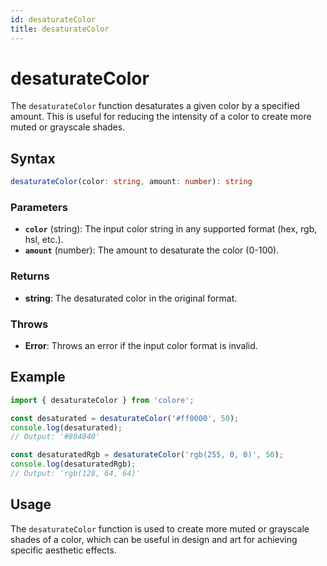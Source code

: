 ```yaml
---
id: desaturateColor
title: desaturateColor
---
```


# desaturateColor

The `desaturateColor` function desaturates a given color by a specified amount. This is useful for reducing the intensity of a color to create more muted or grayscale shades.

## Syntax

```typescript
desaturateColor(color: string, amount: number): string
```

### Parameters

- **`color`** (string): The input color string in any supported format (hex, rgb, hsl, etc.).
- **`amount`** (number): The amount to desaturate the color (0-100).

### Returns

- **string**: The desaturated color in the original format.

### Throws

- **Error**: Throws an error if the input color format is invalid.

## Example

```typescript
import { desaturateColor } from 'colore';

const desaturated = desaturateColor('#ff0000', 50);
console.log(desaturated);
// Output: '#804040'

const desaturatedRgb = desaturateColor('rgb(255, 0, 0)', 50);
console.log(desaturatedRgb);
// Output: 'rgb(128, 64, 64)'
```

## Usage

The `desaturateColor` function is used to create more muted or grayscale shades of a color, which can be useful in design and art for achieving specific aesthetic effects.
